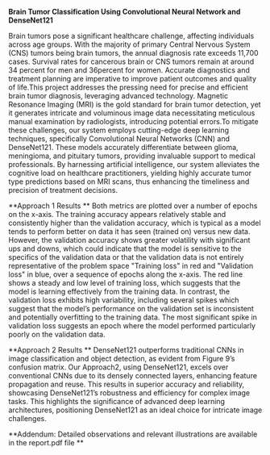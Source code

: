 **Brain Tumor Classification Using Convolutional Neural Network and
DenseNet121**

Brain tumors pose a significant healthcare
challenge, affecting individuals across age
groups. With the majority of primary Central Nervous System (CNS) tumors being
brain tumors, the annual diagnosis rate
exceeds 11,700 cases. Survival rates for
cancerous brain or CNS tumors remain at
around 34 percent for men and 36percent
for women. Accurate diagnostics and treatment planning are imperative to improve
patient outcomes and quality of life.This
project addresses the pressing need for
precise and efficient brain tumor diagnosis, leveraging advanced technology. Magnetic Resonance Imaging (MRI) is the gold
standard for brain tumor detection, yet it
generates intricate and voluminous image
data necessitating meticulous manual examination by radiologists, introducing potential errors.To mitigate these challenges,
our system employs cutting-edge deep learning techniques, specifically Convolutional
Neural Networks (CNN) and DenseNet121.
These models accurately differentiate between glioma, meningioma, and pituitary tumors, providing invaluable support to medical professionals. By harnessing artificial
intelligence, our system alleviates the cognitive load on healthcare practitioners, yielding highly accurate tumor type predictions
based on MRI scans, thus enhancing the
timeliness and precision of treatment decisions.

**Approach 1 Results
**
Both metrics are plotted over a number of epochs
on the x-axis. The training accuracy appears relatively stable and consistently higher than the validation accuracy, which is typical as a model tends
to perform better on data it has seen (trained on)
versus new data. However, the validation accuracy
shows greater volatility with significant ups and
downs, which could indicate that the model is sensitive to the specifics of the validation data or that
the validation data is not entirely representative of
the problem space
"Training loss" in red and "Validation loss" in
blue, over a sequence of epochs along the x-axis.
The red line shows a steady and low level of training loss, which suggests that the model is learning
effectively from the training data. In contrast, the
validation loss exhibits high variability, including
several spikes which suggest that the model’s performance on the validation set is inconsistent and
potentially overfitting to the training data. The
most significant spike in validation loss suggests an epoch where the model performed particularly
poorly on the validation data. 

**Approach 2 Results
**
DenseNet121 outperforms traditional CNNs in
image classification and object detection, as evident
from Figure 9’s confusion matrix. Our Approach2, using DenseNet121, excels over conventional
CNNs due to its densely connected layers, enhancing feature propagation and reuse. This results
in superior accuracy and reliability, showcasing
DenseNet121’s robustness and efficiency for complex image tasks. This highlights the significance
of advanced deep learning architectures, positioning DenseNet121 as an ideal choice for intricate
image challenges.

**Addendum: Detailed observations and relevant illustrations are available in the report.pdf file
**
